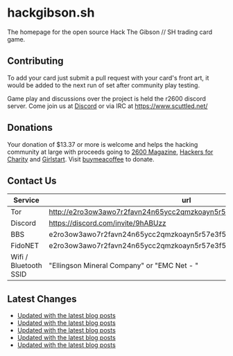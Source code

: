 # hackgibson.sh
The homepage for the open source Hack The Gibson // SH trading card game.


## Contributing

To add your card just submit a pull request with your card's front art, it would be added to the next run of set after community play testing.

Game play and discussions over the project is held the r2600 discord server. Come join us at [Discord](https://discord.com/invite/9hABUzz) or via IRC at https://www.scuttled.net/


## Donations

Your donation of $13.37 or more is welcome and helps the hacking community at large with proceeds going to [2600 Magazine](https://2600.com/), [Hackers for Charity](https://hackersforcharity.org) and [Girlstart](https://girlstart.org).  Visit [buymeacoffee](https://www.buymeacoffee.com/hackgibson.sh) to donate.


## Contact Us

Service | url
-|-
Tor | http://e2ro3ow3awo7r2favn24n65ycc2qmzkoayn5r57e3f56nvjwdcgg32ad.onion
Discord | https://discord.com/invite/9hABUzz
BBS | e2ro3ow3awo7r2favn24n65ycc2qmzkoayn5r57e3f56nvjwdcgg32ad.onion:23
FidoNET | e2ro3ow3awo7r2favn24n65ycc2qmzkoayn5r57e3f56nvjwdcgg32ad.onion:24554
Wifi / Bluetooth SSID | "Ellingson Mineral Company" or "EMC Net - <fidonet address>"

## Latest Changes
<!-- BLOG-POST-LIST:START -->
- [Updated with the latest blog posts](https://github.com/DFW2600/hackgibson.sh/commit/74bd09b8b5ea51712928396d82e2d23141fd06ca)
- [Updated with the latest blog posts](https://github.com/DFW2600/hackgibson.sh/commit/bb4dcdf81b520f172e3325d5089dcebec1e0efd5)
- [Updated with the latest blog posts](https://github.com/DFW2600/hackgibson.sh/commit/d66abe0d5727554a32698e1037b205820c8f15cd)
- [Updated with the latest blog posts](https://github.com/DFW2600/hackgibson.sh/commit/09f71ed4eb060be57e353ed14e9d127eb939f55b)
- [Updated with the latest blog posts](https://github.com/DFW2600/hackgibson.sh/commit/7de0254167b734bbc2cc79211e89e9a63f95e9c5)
<!-- BLOG-POST-LIST:END -->

